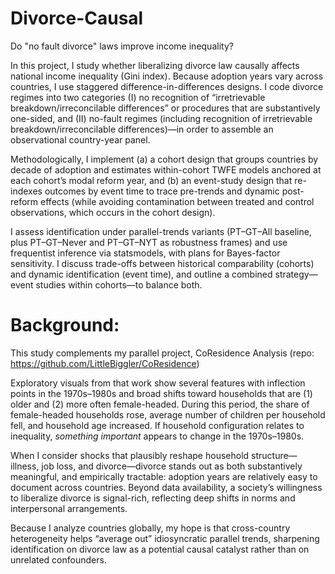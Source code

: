 # Divorce-Causal
Do "no fault divorce" laws improve income inequality?

In this project, I study whether liberalizing divorce law causally affects national income inequality (Gini index). Because adoption years vary across countries, I use staggered difference-in-differences designs. I code divorce regimes into two categories
(I) no recognition of “irretrievable breakdown/irreconcilable differences” or procedures that are substantively one-sided, and 
(II) no-fault regimes (including recognition of irretrievable breakdown/irreconcilable differences)—in order to assemble an observational country-year panel.

Methodologically, I implement (a) a cohort design that groups countries by decade of adoption and estimates within-cohort TWFE models anchored at each cohort’s modal reform year, and (b) an event-study design that re-indexes outcomes by event time to trace pre-trends and dynamic post-reform effects (while avoiding contamination between treated and control observations, which occurs in the cohort design). 

I assess identification under parallel-trends variants (PT–GT–All baseline, plus PT–GT–Never and PT–GT–NYT as robustness frames) and use frequentist inference via statsmodels, with plans for Bayes-factor sensitivity. I discuss trade-offs between historical comparability (cohorts) and dynamic identification (event time), and outline a combined strategy—event studies within cohorts—to balance both.

# Background:

This study complements my parallel project, CoResidence Analysis (repo: https://github.com/LittleBiggler/CoResidence)

Exploratory visuals from that work show several features with inflection points in the 1970s–1980s and broad shifts toward households that are (1) older and (2) more often female-headed. During this period, the share of female-headed households rose, average number of children per household fell, and household age increased. If household configuration relates to inequality, *something important* appears to change in the 1970s–1980s.

When I consider shocks that plausibly reshape household structure—illness, job loss, and divorce—divorce stands out as both substantively meaningful, and empirically tractable: adoption years are relatively easy to document across countries. Beyond data availability, a society’s willingness to liberalize divorce is signal-rich, reflecting deep shifts in norms and interpersonal arrangements.

Because I analyze countries globally, my hope is that cross-country heterogeneity helps “average out” idiosyncratic parallel trends, sharpening identification on divorce law as a potential causal catalyst rather than on unrelated confounders.
